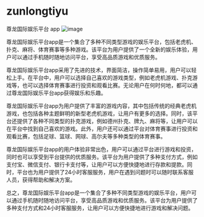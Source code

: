 # zunlongtiyu
尊龙国际娱乐平台 app
![image](https://user-images.githubusercontent.com/132263395/236112092-7d03c6fd-4f29-465d-85f8-6e033edd9ccc.png)

尊龙国际娱乐平台app是一个集合了多种不同类型游戏的娱乐平台，包括老虎机、扑克、麻将、体育赛事等多种游戏。该平台为用户提供了一个全新的娱乐体验，用户可以通过手机随时随地访问平台，享受高品质游戏和优质服务。

尊龙国际娱乐平台app采用了先进的技术，界面简洁，操作简单易用，用户可以轻松上手。在平台中，用户可以选择自己喜欢的游戏类型，例如老虎机游戏、扑克游戏等，也可以选择体育赛事进行投资和观看比赛。无论用户在何时何地，都可以通过尊龙国际娱乐平台app获得娱乐和乐趣。

尊龙国际娱乐平台app为用户提供了丰富的游戏内容，其中包括传统的经典老虎机游戏，也包括各种主题鲜明的新型老虎机游戏，让用户有更多的选择。同时，该平台还提供了各种不同类型的扑克游戏，例如德州扑克、牌九、麻将等，让用户可以在平台中找到自己喜欢的游戏。此外，用户还可以通过平台对体育赛事进行投资和观看比赛，包括足球、篮球、网球、高尔夫等多种类型的体育赛事。

尊龙国际娱乐平台app的用户体验非常出色，用户可以通过平台进行游戏和投资，同时也可以享受到平台提供的优质服务。该平台为用户提供了多种支付方式，例如支付宝、微信支付、银行卡支付等，让用户可以方便快捷地进行存款和提款。同时，平台也为用户提供了24小时客服服务，用户在遇到问题时可以随时联系客服人员，获得帮助和解决方案。

总之，尊龙国际娱乐平台app是一个集合了多种不同类型游戏的娱乐平台，用户可以通过手机随时随地访问平台，享受高品质游戏和优质服务。该平台为用户提供了多种支付方式和24小时客服服务，让用户可以方便快捷地进行游戏和解决问题。
